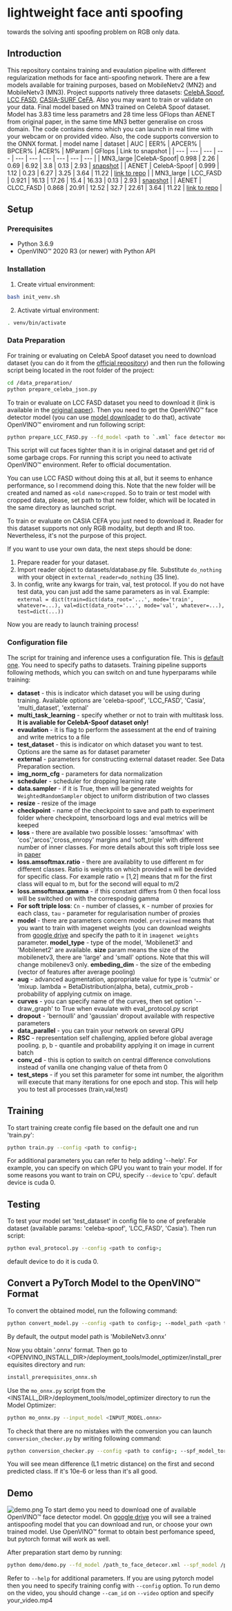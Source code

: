 # lightweight face anti spoofing
towards the solving anti spoofing problem on RGB only data.
## Introduction
This repository contains training and evaulation pipeline with different regularization methods for face anti-spoofing network. There are a few models available for training purposes, based on MobileNetv2 (MN2) and MobileNetv3 (MN3). Project supports natively three datasets: [CelebA Spoof](https://github.com/Davidzhangyuanhan/CelebA-Spoof), [LCC FASD](https://csit.am/2019/proceedings/PRIP/PRIP3.pdf), [CASIA-SURF CeFA](https://arxiv.org/pdf/2003.05136.pdf). Also you may want to train or validate on your data. Final model based on MN3 trained on CelebA Spoof dataset. Model has 3.83 time less parametrs and 28 time less GFlops than AENET from original paper, in the same time MN3 better generalise on cross domain. The code contains demo which you can launch in real time with your webcam or on provided video. Also, the code supports conversion to the ONNX format.
| model name | dataset | AUC | EER% | APCER% | BPCER% | ACER% | MParam | GFlops | Link to snapshot |
| --- | --- | --- | --- | --- | --- | --- | --- | --- | --- |
| MN3_large |CelebA-Spoof| 0.998 | 2.26 | 0.69 | 6.92 | 3.8 | 0.13 | 2.93 | [snapshot](https://drive.google.com/drive/u/0/folders/1A6wa3AlrdjyNPkXT81knIzXxR7SAYm1q) |
| AENET | CelebA-Spoof | 0.999 | 1.12 | 0.23 | 6.27 | 3.25 | 3.64 | 11.22 | [link to repo](https://github.com/Davidzhangyuanhan/CelebA-Spoof) |
| MN3_large | LCC_FASD | 0.921 | 16.13 | 17.26 | 15.4 | 16.33 | 0.13 | 2.93 | [snapshot](https://drive.google.com/drive/u/0/folders/1A6wa3AlrdjyNPkXT81knIzXxR7SAYm1q) |
| AENET | CLCC_FASD | 0.868 | 20.91 | 12.52 | 32.7 | 22.61 | 3.64 | 11.22 | [link to repo](https://github.com/Davidzhangyuanhan/CelebA-Spoof) |

## Setup
### Prerequisites

* Python 3.6.9
* OpenVINO™ 2020 R3 (or newer) with Python API

### Installation

1. Create virtual environment:
```bash
bash init_venv.sh
```

2. Activate virtual environment:
```bash
. venv/bin/activate
```
### Data Preparation
For training or evaluating on CelebA Spoof dataset you need to download dataset (you can do it from the [official repository](https://github.com/Davidzhangyuanhan/CelebA-Spoof)) and then run the following script being located in the root folder of the project:
```bash
cd /data_preparation/
python prepare_celeba_json.py
```
To train or evaluate on LCC FASD dataset you need to download it (link is available in the [original paper](https://csit.am/2019/proceedings/PRIP/PRIP3.pdf)). Then you need to get the OpenVINO™ face detector model (you can use [model downloader](https://docs.openvinotoolkit.org/latest/omz_tools_downloader_README.html) to do that), activate OpenVINO™ enviroment and run following script:
```bash
python prepare_LCC_FASD.py --fd_model <path to `.xml` face detector model> --root_dir <path to root dir of LCC_FASD>
```
This script will cut faces tighter than it is in original dataset and get rid of some garbage crops. For running this script you need to activate OpenVINO™ environment. Refer to official documentation.

You can use LCC FASD without doing this at all, but it seems to enhance performance, so I recommend doing this.
Note that the new folder will be created and named as `<old name>cropped`. So to train or test model with cropped data, please, set path to that new folder, which will be located in the same directory as launched script.

To train or evaluate on CASIA CEFA you just need to download it. Reader for this dataset supports not only RGB modality, but depth and IR too. Nevertheless, it's not the purpose of this project.

If you want to use your own data, the next steps should be done:
1) Prepare reader for your dataset.
2) Import reader object to datasets/database.py file. Substitute `do_nothing` with your object in `external_reader=do_nothing` (35 line).
3) In config, write any kwargs for train, val, test protocol. If you do not have test data, you can just add the same parameters as in val.
Example: `external = dict(train=dict(data_root='...', mode='train', whatever=...), val=dict(data_root='...', mode='val', whatever=...), test=dict(...))`

Now you are ready to launch training process!

### Configuration file
The script for training and inference uses a configuration file. This is [default one](./configs/config.py). You need to specify paths to datasets. Training pipeline supports following methods, which you can switch on and tune hyperparams while training:
* **dataset** - this is indicator which dataset you will be using during training. Available options are 'celeba-spoof', 'LCC_FASD', 'Casia', 'multi_dataset', 'external'
* **multi_task_learning** - specify whether or not to train with multitask loss. **It is avaliable for CelebA-Spoof dataset only!**
* **evaulation** - it is flag to perform the assessment at the end of training and write metrics to a file
* **test_dataset** - this is indicator on which dataset you want to test. Options are the same as for dataset parameter
* **external** - parameters for constructing external dataset reader. See Data Preparation section.
* **img_norm_cfg** - parameters for data normalization
* **scheduler** - scheduler for dropping learning rate
* **data.sampler** - if it is True, then will be generated weights for `WeightedRandomSampler` object to uniform distribution of two classes
* **resize** - resize of the image
* **checkpoint** - name of the checkpoint to save and path to experiment folder where checkpoint, tensorboard logs and eval metrics will be keeped
* **loss** - there are available two possible losses: 'amsoftmax' with 'cos','arcos','cross_enropy' margins and 'soft_triple' with different number of inner classes. For more details about this soft triple loss see in [paper](https://arxiv.org/pdf/1909.05235.pdf)
* **loss.amsoftmax.ratio** - there are availablity to use different m for different classes. Ratio is weights on which provided `m` will be devided for specific class. For example ratio = [1,2] means that m for the first class will equal to m, but for the second will equal to m/2
* **loss.amsoftmax.gamma** - if this constant differs from 0 then focal loss will be switched on with the correspodnig gamma
* **For soft triple loss**: `Cn` - number of classes, `K` - number of proxies for each class, `tau` - parameter for regularisation number of proxies
* **model** - there are parameters concern model. `pretrained` means that you want to train with imagenet weights (you can download weights from [google drive](https://drive.google.com/drive/u/0/folders/1A6wa3AlrdjyNPkXT81knIzXxR7SAYm1q) and specify the path to it in `imagenet weights` parameter. **model_type** - type of the model, 'Mobilenet3' and 'Mobilenet2' are available. **size** param means the size of the mobilenetv3, there are 'large' and 'small' options. Note that this will change mobilenev3 only. **embeding_dim** - the size of the embeding (vector of features after average pooling)
* **aug** - advanced augmentation, appropriate value for type is 'cutmix' or 'mixup. lambda = BetaDistribution(alpha, beta), cutmix_prob - probability of applying cutmix on image.
* **curves** - you can specify name of the curves, then set option '--draw_graph' to True when evaulate with eval_protocol.py script
* **dropout** - 'bernoulli' and 'gaussian' dropout available with respective parameters
* **data_parallel** - you can train your network on several GPU
* **RSC** - representation self challenging, applied before global average pooling. p, b - quantile and probability applying it on image in current batch
* **conv_cd** - this is option to switch on central difference convolutions instead of vanilla one changing value of theta from 0
* **test_steps** - if you set this parameter for some int number, the algorithm will execute that many iterations for one epoch and stop. This will help you to test all processes (train,val,test)

## Training
To start training create config file based on the default one and run 'train.py':
```bash
python train.py --config <path to config>;
```
For additional parameters you can refer to help adding '--help'. For example, you can specify on which GPU you want to train your model. If for some reasons you want to train on CPU, specify `--device` to 'cpu'. default device is cuda 0.

## Testing
To test your model set 'test_dataset' in config file to one of preferable dataset (available params: 'celeba-spoof', 'LCC_FASD', 'Casia'). Then run script:
```bash
python eval_protocol.py --config <path to config>;
```
default device to do it is cuda 0.

## Convert a PyTorch Model to the OpenVINO™ Format
To convert the obtained model, run the following command:
```bash
python convert_model.py --config <path to config>; --model_path <path to where save the model>;
```
By default, the output model path is 'MobileNetv3.onnx'

Now you obtain '.onnx' format. Then go to <OPENVINO_INSTALL_DIR>/deployment_tools/model_optimizer/install_prerequisites directory and run:
```bash
install_prerequisites_onnx.sh
```
Use the `mo_onnx.py` script from the <INSTALL_DIR>/deployment_tools/model_optimizer directory to run the Model Optimizer:
```bash
python mo_onnx.py --input_model <INPUT_MODEL.onnx>
```
To check that there are no mistakes with the conversion you can launch `conversion_checker.py` by writing following command:
```bash
python conversion_checker.py --config <path to config>; --spf_model_torch <path to torch model> --spf_model_openvino <path to openvino model>;
```
You will see mean difference (L1 metric distance) on the first and second predicted class. If it's 10e-6 or less than it's all good.

## Demo
![demo.png](./demo/demo.png)
To start demo you need to download one of available OpenVINO™ face detector model. On [google drive](https://drive.google.com/drive/u/0/folders/1A6wa3AlrdjyNPkXT81knIzXxR7SAYm1q) you will see a trained antispoofing model that you can download and run, or choose your own trained model. Use OpenVINO™ format to obtain best perfomance speed, but pytorch format will work as well.

After preparation start demo by running:
```bash
python demo/demo.py --fd_model /path_to_face_detecor.xml --spf_model /path_to_antispoofing_model.xml(.pth.tar) --cam_id 0 --config config.py;
```
Refer to `--help` for additional parameters. If you are using pytorch model then you need to specify training config with `--config` option. To run demo on the video, you should change `--cam_id` on `--video` option and specify your_video.mp4
